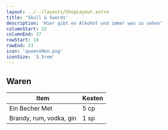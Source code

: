 ```yaml
---
layout: ../../layouts/ShopLayout.astro
title: 'Skull & Swords'
description: 'Hier gibt es Alkohol und immer was zu sehen'
columnStart: 32
columnEnd: 37
rowStart: 19
rowEnd: 23
icon: 'queensMen.png'
iconSize: '3.5rem'
---
```

## Waren
| Item                    | Kosten |
|-------------------------|--------|
| Ein Becher Met          | 5 cp   |
| Brandy, rum, vodka, gin | 1 sp   |
